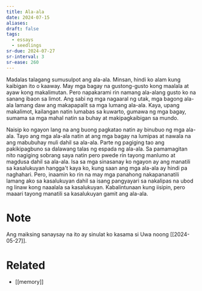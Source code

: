 ```yaml
---
title: Ala-ala
date: 2024-07-15
aliases: 
draft: false
tags:
  - essays
  - seedlings
sr-due: 2024-07-27
sr-interval: 3
sr-ease: 260
---
```

Madalas talagang sumusulpot ang ala-ala. Minsan, hindi ko alam kung kaibigan ito o kaaway. May mga bagay na gustong-gusto kong maalala at ayaw kong makalimutan. Pero napakarami rin namang ala-alang gusto ko na sanang ibaon sa limot. Ang sabi ng mga nagaaral ng utak, mga bagong ala-ala lamang daw ang makapapalit sa mga lumang ala-ala. Kaya, upang makalimot, kailangan natin lumabas sa kuwarto, gumawa ng mga bagay, sumama sa mga mahal natin sa buhay at makipagkaibigan sa mundo.

Naisip ko ngayon lang na ang buong pagkatao natin ay binubuo ng mga ala-ala. Tayo ang mga ala-ala natin at ang mga bagay na lumipas at nawala na ang mabubuhay muli dahil sa ala-ala. Parte ng pagiging tao ang pakikipagbuno sa dalawang talas ng espada ng ala-ala. Sa pamamagitan nito nagiging sobrang saya natin pero pwede rin tayong manlumo at magdusa dahil sa ala-ala. Isa sa mga sinasanay ko ngayon ay ang manatili sa kasalukuyan hangga't kaya ko, kung saan ang mga ala-ala ay hindi pa naghahari. Pero, inaamin ko rin na may mga panahong nakapananatili lamang ako sa kasalukuyan dahil sa isang pangyayari sa nakalipas na ubod ng linaw kong naaalala sa kasalukuyan. Kabalintunaan kung iisipin, pero maaari tayong manatili sa kasalukuyan gamit ang ala-ala.

# Note

Ang maiksing sanaysay na ito ay sinulat ko kasama si Uwa noong [[2024-05-27]].

# Related

- [[memory]]